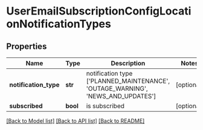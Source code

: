 # UserEmailSubscriptionConfigLocationNotificationTypes

## Properties
Name | Type | Description | Notes
------------ | ------------- | ------------- | -------------
**notification_type** | **str** | notification type [&#39;PLANNED_MAINTENANCE&#39;, &#39;OUTAGE_WARNING&#39;, &#39;NEWS_AND_UPDATES&#39;] | [optional] 
**subscribed** | **bool** | is subscribed | [optional] 

[[Back to Model list]](../README.md#documentation-for-models) [[Back to API list]](../README.md#documentation-for-api-endpoints) [[Back to README]](../README.md)


